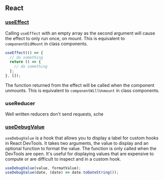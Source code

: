 ## React

### [useEffect](https://react.dev/reference/react/useEffect)

Calling `useEffect` with an empty array as the second argument will cause the effect to only run once, on mount. This is equivalent to `componentDidMount` in class components.

```jsx
useEffect(() => {
  // do something
  return () => {
    // do something
  };
}, []);
```

The function returned from the effect will be called when the component unmounts. This is equivalent to `componentWillUnmount` in class components.

### useReducer

Well written reducers don't send requests, sche

### [useDebugValue](https://react.dev/reference/react/useDebugValue)

`useDebugValue` is a hook that allows you to display a label for custom hooks in React DevTools. It takes two arguments, the value to display and an optional function to format the value. The function is only called when the DevTools are open. It's useful for displaying values that are expensive to compute or are difficult to inspect and in a custom hook.

```jsx
useDebugValue(value, formatValue);
useDebugValue(date, (date) => date.toDateString());
```

